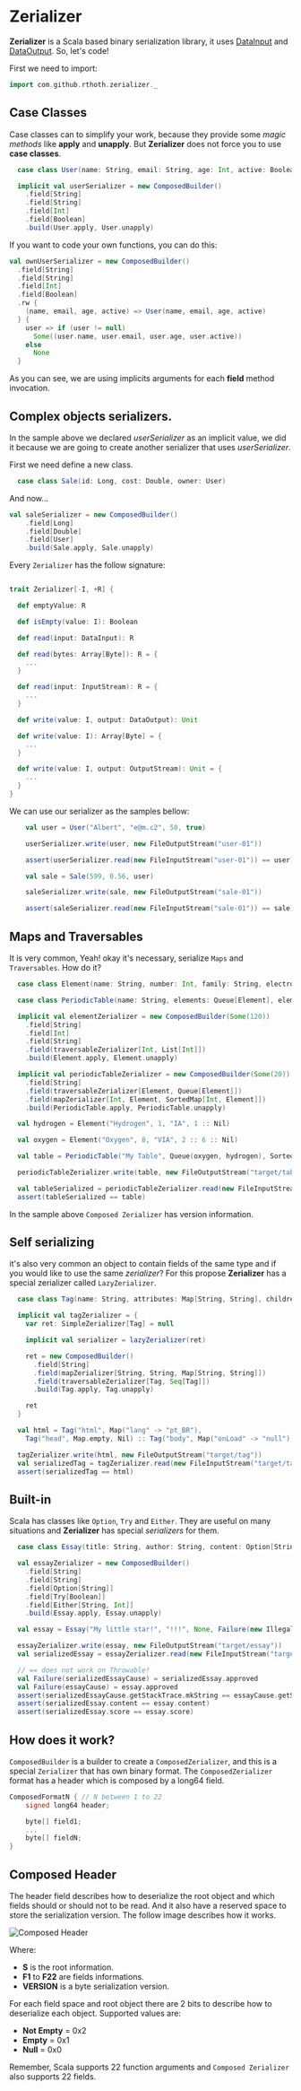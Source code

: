 # Zerializer

**Zerializer** is a Scala based binary serialization library, it uses [DataInput](https://docs.oracle.com/javase/8/docs/api/index.html?java/io/DataInput.html "See javadoc") and [DataOutput](https://docs.oracle.com/javase/8/docs/api/index.html?java/io/DataOutput.html "See javadoc"). So, let's code!

First we need to import:

```scala
import com.github.rthoth.zerializer._
```

## Case Classes

Case classes can to simplify your work, because they provide some *magic methods* like **apply** and **unapply**. But **Zerializer** does not force you to use **case classes**.

```scala
  case class User(name: String, email: String, age: Int, active: Boolean)

  implicit val userSerializer = new ComposedBuilder()
    .field[String]
    .field[String]
    .field[Int]
    .field[Boolean]
    .build(User.apply, User.unapply)
```

If you want to code your own functions, you can do this:

```scala
val ownUserSerializer = new ComposedBuilder()
  .field[String]
  .field[String]
  .field[Int]
  .field[Boolean]
  .rw {
    (name, email, age, active) => User(name, email, age, active)
  } {
    user => if (user != null)
      Some((user.name, user.email, user.age, user.active))
    else
      None
  }
```

As you can see, we are using implicits arguments for each **field** method invocation.

## Complex objects serializers.

In the sample above we declared *userSerializer* as an implicit value, we did it because we are going to create another serializer that uses *userSerializer*.

First we need define a new class.

```scala
  case class Sale(id: Long, cost: Double, owner: User)
```

And now...

```scala
val saleSerializer = new ComposedBuilder()
	.field[Long]
	.field[Double]
	.field[User]
	.build(Sale.apply, Sale.unapply)
```

Every `Zerializer` has the follow signature:

```scala

trait Zerializer[-I, +R] {

  def emptyValue: R

  def isEmpty(value: I): Boolean

  def read(input: DataInput): R

  def read(bytes: Array[Byte]): R = {
	...
  }

  def read(input: InputStream): R = {
    ...
  }

  def write(value: I, output: DataOutput): Unit

  def write(value: I): Array[Byte] = {
    ...
  }

  def write(value: I, output: OutputStream): Unit = {
    ...
  }
}
```

We can use our serializer as the samples bellow:

```scala
	val user = User("Albert", "e@m.c2", 50, true)

	userSerializer.write(user, new FileOutputStream("user-01"))

	assert(userSerializer.read(new FileInputStream("user-01")) == user)

	val sale = Sale(599, 0.56, user)

	saleSerializer.write(sale, new FileOutputStream("sale-01"))

	assert(saleSerializer.read(new FileInputStream("sale-01")) == sale)
```

## Maps and Traversables

It is very common, Yeah! okay it's necessary, serialize `Maps` and `Traversables`. How do it?

```scala
  case class Element(name: String, number: Int, family: String, electrons: List[Int])

  case class PeriodicTable(name: String, elements: Queue[Element], elementByNumber: SortedMap[Int, Element])

  implicit val elementZerializer = new ComposedBuilder(Some(120))
    .field[String]
    .field[Int]
    .field[String]
    .field(traversableZerializer[Int, List[Int]])
    .build(Element.apply, Element.unapply)

  implicit val periodicTableZerializer = new ComposedBuilder(Some(20))
    .field[String]
    .field(traversableZerializer[Element, Queue[Element]])
    .field(mapZerializer[Int, Element, SortedMap[Int, Element]])
    .build(PeriodicTable.apply, PeriodicTable.unapply)

  val hydrogen = Element("Hydrogen", 1, "IA", 1 :: Nil)

  val oxygen = Element("Oxygen", 8, "VIA", 2 :: 6 :: Nil)

  val table = PeriodicTable("My Table", Queue(oxygen, hydrogen), SortedMap(8 -> oxygen, 1 -> hydrogen))

  periodicTableZerializer.write(table, new FileOutputStream("target/table"))

  val tableSerialized = periodicTableZerializer.read(new FileInputStream("target/table"))
  assert(tableSerialized == table)
```

In the sample above `Composed Zerializer` has version information.

## Self serializing

it's also very common an object to contain fields of the same type and if you would like to use the same *zerializer*? For this propose **Zerializer** has a special zerializer called `LazyZerializer`.

```scala
  case class Tag(name: String, attributes: Map[String, String], children: Seq[Tag])

  implicit val tagZerializer = {
    var ret: SimpleZerializer[Tag] = null

    implicit val serializer = lazyZerializer(ret)

    ret = new ComposedBuilder()
      .field[String]
      .field(mapZerializer[String, String, Map[String, String]])
      .field(traversableZerializer[Tag, Seq[Tag]])
      .build(Tag.apply, Tag.unapply)

    ret
  }

  val html = Tag("html", Map("lang" -> "pt_BR"),
    Tag("head", Map.empty, Nil) :: Tag("body", Map("onLoad" -> "null"), Nil) :: Nil)

  tagZerializer.write(html, new FileOutputStream("target/tag"))
  val serializedTag = tagZerializer.read(new FileInputStream("target/tag"))
  assert(serializedTag == html)
```

## Built-in

Scala has classes like `Option`, `Try` and `Either`. They are useful on many situations and **Zerializer** has special *serializers* for them.

```scala
  case class Essay(title: String, author: String, content: Option[String], approved: Try[Boolean], score: Either[String, Int])

  val essayZerializer = new ComposedBuilder()
    .field[String]
    .field[String]
    .field[Option[String]]
    .field[Try[Boolean]]
    .field[Either[String, Int]]
    .build(Essay.apply, Essay.unapply)

  val essay = Essay("My little star!", "!!!", None, Failure(new IllegalStateException("Ouch!")), Left("I don't like it"))

  essayZerializer.write(essay, new FileOutputStream("target/essay"))
  val serializedEssay = essayZerializer.read(new FileInputStream("target/essay"))

  // == does not work on Throwable!
  val Failure(serializedEssayCause) = serializedEssay.approved
  val Failure(essayCause) = essay.approved
  assert(serializedEssayCause.getStackTrace.mkString == essayCause.getStackTrace.mkString)
  assert(serializedEssay.content == essay.content)
  assert(serializedEssay.score == essay.score)
```

## How does it work?

`ComposedBuilder` is a builder to create a `ComposedZerializer`, and this is a special `Zerializer` that has own binary format. The `ComposedZerializer` format has a header which is composed by a long64 field.

```c
ComposedFormatN { // N between 1 to 22
	signed long64 header;

	byte[] field1;
	...
	byte[] fieldN;
}
```

## Composed Header

The header field describes how to deserialize the root object and which fields should or should not to be read. And it also have a reserved space to store the serialization version. The follow image describes how it works.

![Composed Header](composed_header.png "Composed Header")

Where:

* **S** is the root information.
* **F1** to **F22** are fields informations.
* **VERSION** is a byte serialization version.

For each field space and root object there are 2 bits to describe how to deserialize each object. Supported values are:

* **Not Empty** = 0x2
* **Empty** = 0x1
* **Null** = 0x0

Remember, Scala supports 22 function arguments and `Composed Zerializer` also supports 22 fields.

